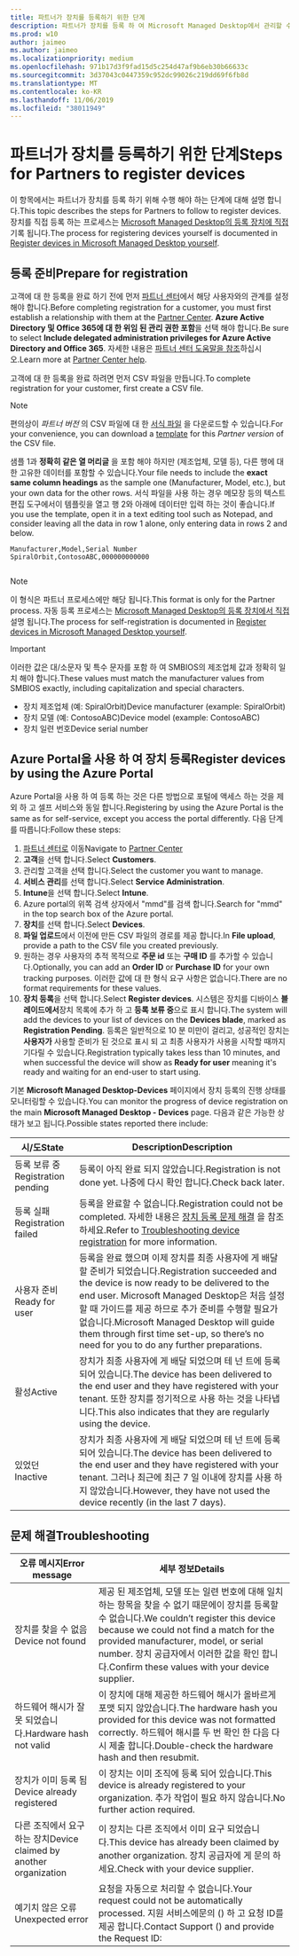 ```yaml
---
title: 파트너가 장치를 등록하기 위한 단계
description: 파트너가 장치를 등록 하 여 Microsoft Managed Desktop에서 관리할 수 있도록 하는 방법
ms.prod: w10
author: jaimeo
ms.author: jaimeo
ms.localizationpriority: medium
ms.openlocfilehash: 971b17d3f9fad15d5c254d47af9b6eb30b66633c
ms.sourcegitcommit: 3d37043c0447359c952dc99026c219dd69f6fb8d
ms.translationtype: MT
ms.contentlocale: ko-KR
ms.lasthandoff: 11/06/2019
ms.locfileid: "38011949"
---
```

# <a name="steps-for-partners-to-register-devices"></a><span data-ttu-id="de896-103">파트너가 장치를 등록하기 위한 단계</span><span class="sxs-lookup"><span data-stu-id="de896-103">Steps for Partners to register devices</span></span>


<span data-ttu-id="de896-104">이 항목에서는 파트너가 장치를 등록 하기 위해 수행 해야 하는 단계에 대해 설명 합니다.</span><span class="sxs-lookup"><span data-stu-id="de896-104">This topic describes the steps for Partners to follow to register devices.</span></span> <span data-ttu-id="de896-105">장치를 직접 등록 하는 프로세스는 [Microsoft Managed Desktop의 등록 장치에 직접](register-devices-self.md)기록 됩니다.</span><span class="sxs-lookup"><span data-stu-id="de896-105">The process for registering devices yourself is documented in [Register devices in Microsoft Managed Desktop yourself](register-devices-self.md).</span></span>



## <a name="prepare-for-registration"></a><span data-ttu-id="de896-106">등록 준비</span><span class="sxs-lookup"><span data-stu-id="de896-106">Prepare for registration</span></span> 
<span data-ttu-id="de896-107">고객에 대 한 등록을 완료 하기 전에 먼저 [파트너 센터](https://partner.microsoft.com/dashboard)에서 해당 사용자와의 관계를 설정 해야 합니다.</span><span class="sxs-lookup"><span data-stu-id="de896-107">Before completing registration for a customer, you must first establish a relationship with them at the [Partner Center](https://partner.microsoft.com/dashboard).</span></span> <span data-ttu-id="de896-108">**Azure Active Directory 및 Office 365에 대 한 위임 된 관리 권한 포함**을 선택 해야 합니다.</span><span class="sxs-lookup"><span data-stu-id="de896-108">Be sure to select **Include delegated administration privileges for Azure Active Directory and Office 365**.</span></span> <span data-ttu-id="de896-109">자세한 내용은 [파트너 센터 도움말을 참조](https://docs.microsoft.com/partner-center/request-a-relationship-with-a-customer)하십시오.</span><span class="sxs-lookup"><span data-stu-id="de896-109">Learn more at [Partner Center help](https://docs.microsoft.com/partner-center/request-a-relationship-with-a-customer).</span></span>

<span data-ttu-id="de896-110">고객에 대 한 등록을 완료 하려면 먼저 CSV 파일을 만듭니다.</span><span class="sxs-lookup"><span data-stu-id="de896-110">To complete registration for your customer, first create a CSV file.</span></span>

>[!NOTE]
><span data-ttu-id="de896-111">편의상이 *파트너 버전* 의 CSV 파일에 대 한 [서식 파일](https://github.com/MicrosoftDocs/microsoft-365-docs/raw/public/microsoft-365/managed-desktop/get-started/downloads/device-registration-sample-self.xlsx) 을 다운로드할 수 있습니다.</span><span class="sxs-lookup"><span data-stu-id="de896-111">For your convenience, you can download a [template](https://github.com/MicrosoftDocs/microsoft-365-docs/raw/public/microsoft-365/managed-desktop/get-started/downloads/device-registration-sample-self.xlsx) for this *Partner version* of the CSV file.</span></span>

<span data-ttu-id="de896-112">샘플 1과 **정확히 같은 열 머리글** 을 포함 해야 하지만 (제조업체, 모델 등), 다른 행에 대 한 고유한 데이터를 포함할 수 있습니다.</span><span class="sxs-lookup"><span data-stu-id="de896-112">Your file needs to include the **exact same column headings** as the sample one (Manufacturer, Model, etc.), but your own data for the other rows.</span></span> <span data-ttu-id="de896-113">서식 파일을 사용 하는 경우 메모장 등의 텍스트 편집 도구에서이 템플릿을 열고 행 2와 아래에 데이터만 입력 하는 것이 좋습니다.</span><span class="sxs-lookup"><span data-stu-id="de896-113">If you use the template, open it in a text editing tool such as Notepad, and consider leaving all the data in row 1 alone, only entering data in rows 2 and below.</span></span> 
    
  ```
 Manufacturer,Model,Serial Number
  SpiralOrbit,ContosoABC,000000000000
  
  
  ```


>[!NOTE]
><span data-ttu-id="de896-114">이 형식은 파트너 프로세스에만 해당 됩니다.</span><span class="sxs-lookup"><span data-stu-id="de896-114">This format is only for the Partner process.</span></span> <span data-ttu-id="de896-115">자동 등록 프로세스는 [Microsoft Managed Desktop의 등록 장치에서 직접](register-devices-self.md)설명 됩니다.</span><span class="sxs-lookup"><span data-stu-id="de896-115">The process for self-registration is documented in [Register devices in Microsoft Managed Desktop yourself](register-devices-self.md).</span></span>

>[!IMPORTANT]
><span data-ttu-id="de896-116">이러한 값은 대/소문자 및 특수 문자를 포함 하 여 SMBIOS의 제조업체 값과 정확히 일치 해야 합니다.</span><span class="sxs-lookup"><span data-stu-id="de896-116">These values must match the manufacturer values from SMBIOS exactly, including capitalization and special characters.</span></span> 

- <span data-ttu-id="de896-117">장치 제조업체 (예: SpiralOrbit)</span><span class="sxs-lookup"><span data-stu-id="de896-117">Device manufacturer (example: SpiralOrbit)</span></span> 
- <span data-ttu-id="de896-118">장치 모델 (예: ContosoABC)</span><span class="sxs-lookup"><span data-stu-id="de896-118">Device model (example: ContosoABC)</span></span>
- <span data-ttu-id="de896-119">장치 일련 번호</span><span class="sxs-lookup"><span data-stu-id="de896-119">Device serial number</span></span>

## <a name="register-devices-by-using-the-azure-portal"></a><span data-ttu-id="de896-120">Azure Portal을 사용 하 여 장치 등록</span><span class="sxs-lookup"><span data-stu-id="de896-120">Register devices by using the Azure Portal</span></span>

<span data-ttu-id="de896-121">Azure Portal을 사용 하 여 등록 하는 것은 다른 방법으로 포털에 액세스 하는 것을 제외 하 고 셀프 서비스와 동일 합니다.</span><span class="sxs-lookup"><span data-stu-id="de896-121">Registering by using the Azure Portal is the same as for self-service, except you access the portal differently.</span></span> <span data-ttu-id="de896-122">다음 단계를 따릅니다:</span><span class="sxs-lookup"><span data-stu-id="de896-122">Follow these steps:</span></span>

1. <span data-ttu-id="de896-123">[파트너 센터로](https://partner.microsoft.com/dashboard) 이동</span><span class="sxs-lookup"><span data-stu-id="de896-123">Navigate to [Partner Center](https://partner.microsoft.com/dashboard)</span></span>
2. <span data-ttu-id="de896-124">**고객**을 선택 합니다.</span><span class="sxs-lookup"><span data-stu-id="de896-124">Select **Customers**.</span></span>
3. <span data-ttu-id="de896-125">관리할 고객을 선택 합니다.</span><span class="sxs-lookup"><span data-stu-id="de896-125">Select the customer you want to manage.</span></span>
4. <span data-ttu-id="de896-126">**서비스 관리**를 선택 합니다.</span><span class="sxs-lookup"><span data-stu-id="de896-126">Select **Service Administration**.</span></span>
5. <span data-ttu-id="de896-127">**Intune**을 선택 합니다.</span><span class="sxs-lookup"><span data-stu-id="de896-127">Select **Intune**.</span></span>
6. <span data-ttu-id="de896-128">Azure portal의 위쪽 검색 상자에서 "mmd"를 검색 합니다.</span><span class="sxs-lookup"><span data-stu-id="de896-128">Search for "mmd" in the top search box of the Azure portal.</span></span>
7. <span data-ttu-id="de896-129">**장치**를 선택 합니다.</span><span class="sxs-lookup"><span data-stu-id="de896-129">Select **Devices**.</span></span>
8. <span data-ttu-id="de896-130">**파일 업로드**에서 이전에 만든 CSV 파일의 경로를 제공 합니다.</span><span class="sxs-lookup"><span data-stu-id="de896-130">In **File upload**, provide a path to the CSV file you created previously.</span></span>
9. <span data-ttu-id="de896-131">원하는 경우 사용자의 추적 목적으로 **주문 id** 또는 **구매 ID** 를 추가할 수 있습니다.</span><span class="sxs-lookup"><span data-stu-id="de896-131">Optionally, you can add an **Order ID** or **Purchase ID** for your own tracking purposes.</span></span> <span data-ttu-id="de896-132">이러한 값에 대 한 형식 요구 사항은 없습니다.</span><span class="sxs-lookup"><span data-stu-id="de896-132">There are no format requirements for these values.</span></span>
10. <span data-ttu-id="de896-133">**장치 등록**을 선택 합니다.</span><span class="sxs-lookup"><span data-stu-id="de896-133">Select **Register devices**.</span></span> <span data-ttu-id="de896-134">시스템은 장치를 디바이스 **블레이드에서**장치 목록에 추가 하 고 **등록 보류 중**으로 표시 합니다.</span><span class="sxs-lookup"><span data-stu-id="de896-134">The system will add the devices to your list of devices on the **Devices blade**, marked as **Registration Pending**.</span></span> <span data-ttu-id="de896-135">등록은 일반적으로 10 분 미만이 걸리고, 성공적인 장치는 **사용자가** 사용할 준비가 된 것으로 표시 되 고 최종 사용자가 사용을 시작할 때까지 기다릴 수 있습니다.</span><span class="sxs-lookup"><span data-stu-id="de896-135">Registration typically takes less than 10 minutes, and when successful the device will show as **Ready for user** meaning it's ready and waiting for an end-user to start using.</span></span>


<span data-ttu-id="de896-136">기본 **Microsoft Managed Desktop-Devices** 페이지에서 장치 등록의 진행 상태를 모니터링할 수 있습니다.</span><span class="sxs-lookup"><span data-stu-id="de896-136">You can monitor the progress of device registration on the main **Microsoft Managed Desktop - Devices** page.</span></span> <span data-ttu-id="de896-137">다음과 같은 가능한 상태가 보고 됩니다.</span><span class="sxs-lookup"><span data-stu-id="de896-137">Possible states reported there include:</span></span>

| <span data-ttu-id="de896-138">시/도</span><span class="sxs-lookup"><span data-stu-id="de896-138">State</span></span> | <span data-ttu-id="de896-139">Description</span><span class="sxs-lookup"><span data-stu-id="de896-139">Description</span></span> |
|---------------|-------------|
| <span data-ttu-id="de896-140">등록 보류 중</span><span class="sxs-lookup"><span data-stu-id="de896-140">Registration pending</span></span> | <span data-ttu-id="de896-141">등록이 아직 완료 되지 않았습니다.</span><span class="sxs-lookup"><span data-stu-id="de896-141">Registration is not done yet.</span></span> <span data-ttu-id="de896-142">나중에 다시 확인 합니다.</span><span class="sxs-lookup"><span data-stu-id="de896-142">Check back later.</span></span> |
| <span data-ttu-id="de896-143">등록 실패</span><span class="sxs-lookup"><span data-stu-id="de896-143">Registration failed</span></span> | <span data-ttu-id="de896-144">등록을 완료할 수 없습니다.</span><span class="sxs-lookup"><span data-stu-id="de896-144">Registration could not be completed.</span></span> <span data-ttu-id="de896-145">자세한 내용은 [장치 등록 문제 해결](register-devices-self.md#troubleshooting-device-registration) 을 참조 하세요.</span><span class="sxs-lookup"><span data-stu-id="de896-145">Refer to [Troubleshooting device registration](register-devices-self.md#troubleshooting-device-registration) for more information.</span></span> |
| <span data-ttu-id="de896-146">사용자 준비</span><span class="sxs-lookup"><span data-stu-id="de896-146">Ready for user</span></span> | <span data-ttu-id="de896-147">등록을 완료 했으며 이제 장치를 최종 사용자에 게 배달할 준비가 되었습니다.</span><span class="sxs-lookup"><span data-stu-id="de896-147">Registration succeeded and the device is now ready to be delivered to the end user.</span></span> <span data-ttu-id="de896-148">Microsoft Managed Desktop은 처음 설정할 때 가이드를 제공 하므로 추가 준비를 수행할 필요가 없습니다.</span><span class="sxs-lookup"><span data-stu-id="de896-148">Microsoft Managed Desktop will guide them through first time set-up, so there’s no need for you to do any further preparations.</span></span> |
| <span data-ttu-id="de896-149">활성</span><span class="sxs-lookup"><span data-stu-id="de896-149">Active</span></span> | <span data-ttu-id="de896-150">장치가 최종 사용자에 게 배달 되었으며 테 넌 트에 등록 되어 있습니다.</span><span class="sxs-lookup"><span data-stu-id="de896-150">The device has been delivered to the end user and they have registered with your tenant.</span></span> <span data-ttu-id="de896-151">또한 장치를 정기적으로 사용 하는 것을 나타냅니다.</span><span class="sxs-lookup"><span data-stu-id="de896-151">This also indicates that they are regularly using the device.</span></span> |
| <span data-ttu-id="de896-152">있었던</span><span class="sxs-lookup"><span data-stu-id="de896-152">Inactive</span></span> | <span data-ttu-id="de896-153">장치가 최종 사용자에 게 배달 되었으며 테 넌 트에 등록 되어 있습니다.</span><span class="sxs-lookup"><span data-stu-id="de896-153">The device has been delivered to the end user and they have registered with your tenant.</span></span> <span data-ttu-id="de896-154">그러나 최근에 최근 7 일 이내에 장치를 사용 하지 않았습니다.</span><span class="sxs-lookup"><span data-stu-id="de896-154">However, they have not used the device recently (in the last 7 days).</span></span>  |



## <a name="troubleshooting"></a><span data-ttu-id="de896-155">문제 해결</span><span class="sxs-lookup"><span data-stu-id="de896-155">Troubleshooting</span></span>

| <span data-ttu-id="de896-156">오류 메시지</span><span class="sxs-lookup"><span data-stu-id="de896-156">Error message</span></span> | <span data-ttu-id="de896-157">세부 정보</span><span class="sxs-lookup"><span data-stu-id="de896-157">Details</span></span> |
|---------------|-------------|
| <span data-ttu-id="de896-158">장치를 찾을 수 없음</span><span class="sxs-lookup"><span data-stu-id="de896-158">Device not found</span></span> | <span data-ttu-id="de896-159">제공 된 제조업체, 모델 또는 일련 번호에 대해 일치 하는 항목을 찾을 수 없기 때문에이 장치를 등록할 수 없습니다.</span><span class="sxs-lookup"><span data-stu-id="de896-159">We couldn’t register this device because we could not find a match for the provided manufacturer, model, or serial number.</span></span> <span data-ttu-id="de896-160">장치 공급자에서 이러한 값을 확인 합니다.</span><span class="sxs-lookup"><span data-stu-id="de896-160">Confirm these values with your device supplier.</span></span> |
| <span data-ttu-id="de896-161">하드웨어 해시가 잘못 되었습니다.</span><span class="sxs-lookup"><span data-stu-id="de896-161">Hardware hash not valid</span></span> | <span data-ttu-id="de896-162">이 장치에 대해 제공한 하드웨어 해시가 올바르게 포맷 되지 않았습니다.</span><span class="sxs-lookup"><span data-stu-id="de896-162">The hardware hash you provided for this device was not formatted correctly.</span></span> <span data-ttu-id="de896-163">하드웨어 해시를 두 번 확인 한 다음 다시 제출 합니다.</span><span class="sxs-lookup"><span data-stu-id="de896-163">Double-check the hardware hash and then resubmit.</span></span> |
| <span data-ttu-id="de896-164">장치가 이미 등록 됨</span><span class="sxs-lookup"><span data-stu-id="de896-164">Device already registered</span></span> | <span data-ttu-id="de896-165">이 장치는 이미 조직에 등록 되어 있습니다.</span><span class="sxs-lookup"><span data-stu-id="de896-165">This device is already registered to your organization.</span></span> <span data-ttu-id="de896-166">추가 작업이 필요 하지 않습니다.</span><span class="sxs-lookup"><span data-stu-id="de896-166">No further action required.</span></span> |
| <span data-ttu-id="de896-167">다른 조직에서 요구 하는 장치</span><span class="sxs-lookup"><span data-stu-id="de896-167">Device claimed by another organization</span></span> | <span data-ttu-id="de896-168">이 장치는 다른 조직에서 이미 요구 되었습니다.</span><span class="sxs-lookup"><span data-stu-id="de896-168">This device has already been claimed by another organization.</span></span> <span data-ttu-id="de896-169">장치 공급자에 게 문의 하세요.</span><span class="sxs-lookup"><span data-stu-id="de896-169">Check with your device supplier.</span></span> |
| <span data-ttu-id="de896-170">예기치 않은 오류</span><span class="sxs-lookup"><span data-stu-id="de896-170">Unexpected error</span></span> | <span data-ttu-id="de896-171">요청을 자동으로 처리할 수 없습니다.</span><span class="sxs-lookup"><span data-stu-id="de896-171">Your request could not be automatically processed.</span></span> <span data-ttu-id="de896-172">지원 서비스에<support link>문의 () 하 고 요청 ID를 제공 합니다.<requestId></span><span class="sxs-lookup"><span data-stu-id="de896-172">Contact Support (<support link>) and provide the Request ID: <requestId></span></span> |

